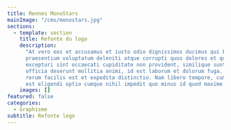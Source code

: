 ```yaml
---
title: Rennes MonoStars
mainImage: "/cms/monostars.jpg"
sections:
  - template: section
    title: Refonte du logo
    description:
      "At vero eos et accusamus et iusto odio dignissimos ducimus qui blanditiis
      praesentium voluptatum deleniti atque corrupti quos dolores et quas molestias
      excepturi sint occaecati cupiditate non provident, similique sunt in culpa qui
      officia deserunt mollitia animi, id est laborum et dolorum fuga. Et harum quidem
      rerum facilis est et expedita distinctio. Nam libero tempore, cum soluta nobis
      est eligendi optio cumque nihil impedit quo minus id quod maxime "
    images: []
featured: false
categories:
  - Graphisme
subtitle: Refonte logo
---
```

